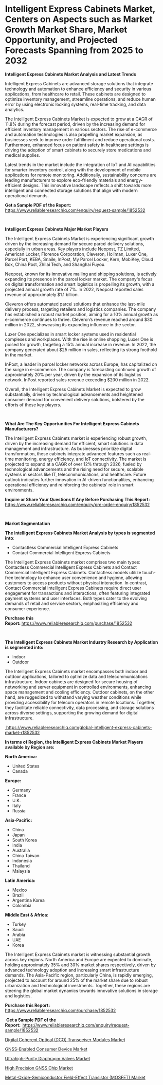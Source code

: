 <p><h1>Intelligent Express Cabinets Market, Centers on Aspects such as Market Growth Market Share, Market Opportunity, and Projected Forecasts Spanning from 2025 to 2032</h1></p><p><strong>Intelligent Express Cabinets Market Analysis and Latest Trends</strong></p>
<p><p>Intelligent Express Cabinets are advanced storage solutions that integrate technology and automation to enhance efficiency and security in various applications, from healthcare to retail. These cabinets are designed to optimize inventory management, streamline operations, and reduce human error by using electronic locking systems, real-time tracking, and data analytics.</p><p>The Intelligent Express Cabinets Market is expected to grow at a CAGR of 11.8% during the forecast period, driven by the increasing demand for efficient inventory management in various sectors. The rise of e-commerce and automation technologies is also propelling market expansion, as businesses seek to improve order fulfillment and reduce operational costs. Furthermore, enhanced focus on patient safety in healthcare settings is driving the adoption of smart cabinets to securely store medications and medical supplies.</p><p>Latest trends in the market include the integration of IoT and AI capabilities for smarter inventory control, along with the development of mobile applications for remote monitoring. Additionally, sustainability concerns are leading manufacturers to explore eco-friendly materials and energy-efficient designs. This innovative landscape reflects a shift towards more intelligent and connected storage solutions that align with modern operational demands.</p></p>
<p><strong>Get a Sample PDF of the Report:&nbsp;</strong> <a href="https://www.reliableresearchiq.com/enquiry/request-sample/1852532?utm_campaign=1876&utm_medium=2&utm_source=Github&utm_content=ia&utm_term=28022025&utm_id=intelligent-express-cabinets">https://www.reliableresearchiq.com/enquiry/request-sample/1852532</a></p>
<p>&nbsp;</p>
<p><strong>Intelligent Express Cabinets Major Market Players</strong></p>
<p><p>The Intelligent Express Cabinets Market is experiencing significant growth driven by the increasing demand for secure parcel delivery solutions, especially in urban areas. Key players include Neopost, TZ Limited, American Locker, Florence Corporation, Cleveron, Hollman, Luxer One, Parcel Port, KEBA, Snaile, InPost, My Parcel Locker, Kern, MobiKey, Cloud Box, China Post, Zhilai Tech, and Shanghai Fuyou.</p><p>Neopost, known for its innovative mailing and shipping solutions, is actively expanding its presence in the parcel locker market. The company's focus on digital transformation and smart logistics is propelling its growth, with a projected annual growth rate of 7%. In 2022, Neopost reported sales revenue of approximately $1.1 billion.</p><p>Cleveron offers automated parcel solutions that enhance the last-mile delivery process, targeting retailers and logistics companies. The company has established a robust market position, aiming for a 10% annual growth as e-commerce continues to thrive. Cleveron’s revenue reached around $30 million in 2022, showcasing its expanding influence in the sector.</p><p>Luxer One specializes in smart locker systems used in residential complexes and workplaces. With the rise in online shopping, Luxer One is poised for growth, targeting a 15% annual increase in revenue. In 2022, the company generated about $25 million in sales, reflecting its strong foothold in the market.</p><p>InPost, a leader in parcel locker networks across Europe, has capitalized on the surge in e-commerce. The company is forecasting continued growth of approximately 20% per year, driven by the expansion of its logistics network. InPost reported sales revenue exceeding $200 million in 2022.</p><p>Overall, the Intelligent Express Cabinets Market is expected to grow substantially, driven by technological advancements and heightened consumer demand for convenient delivery solutions, bolstered by the efforts of these key players.</p></p>
<p>&nbsp;</p>
<p><strong>What Are The Key Opportunities For Intelligent Express Cabinets Manufacturers?</strong></p>
<p><p>The Intelligent Express Cabinets market is experiencing robust growth, driven by the increasing demand for efficient, smart solutions in data management and infrastructure. As businesses prioritize digital transformation, these cabinets integrate advanced features such as real-time monitoring, energy efficiency, and IoT connectivity. The market is projected to expand at a CAGR of over 12% through 2026, fueled by technological advancements and the rising need for secure, scalable systems in sectors like IT, telecommunications, and healthcare. Future outlook indicates further innovation in AI-driven functionalities, enhancing operational efficiency and reinforcing the cabinets' role in smart environments.</p></p>
<p><strong>Inquire or Share Your Questions If Any Before Purchasing This Report:</strong> <a href="https://www.reliableresearchiq.com/enquiry/pre-order-enquiry/1852532?utm_campaign=1876&utm_medium=2&utm_source=Github&utm_content=ia&utm_term=28022025&utm_id=intelligent-express-cabinets">https://www.reliableresearchiq.com/enquiry/pre-order-enquiry/1852532</a></p>
<p>&nbsp;</p>
<p><strong>Market Segmentation</strong></p>
<p><strong>The Intelligent Express Cabinets Market Analysis by types is segmented into:</strong></p>
<p><ul><li>Contactless Commercial Intelligent Express Cabinets</li><li>Contact Commercial Intelligent Express Cabinets</li></ul></p>
<p><p>The Intelligent Express Cabinets market comprises two main types: Contactless Commercial Intelligent Express Cabinets and Contact Commercial Intelligent Express Cabinets. Contactless models utilize touch-free technology to enhance user convenience and hygiene, allowing customers to access products without physical interaction. In contrast, Contact Commercial Intelligent Express Cabinets require direct user engagement for transactions and interactions, often featuring integrated payment systems and user interfaces. Both types cater to the evolving demands of retail and service sectors, emphasizing efficiency and consumer experience.</p></p>
<p><strong>Purchase this Report:&nbsp;</strong><a href="https://www.reliableresearchiq.com/purchase/1852532?utm_campaign=1876&utm_medium=2&utm_source=Github&utm_content=ia&utm_term=28022025&utm_id=intelligent-express-cabinets">https://www.reliableresearchiq.com/purchase/1852532</a></p>
<p>&nbsp;</p>
<p><strong>The Intelligent Express Cabinets Market Industry Research by Application is segmented into:</strong></p>
<p><ul><li>Indoor</li><li>Outdoor</li></ul></p>
<p><p>The Intelligent Express Cabinets market encompasses both indoor and outdoor applications, tailored to optimize data and telecommunications infrastructure. Indoor cabinets are designed for secure housing of networking and server equipment in controlled environments, enhancing space management and cooling efficiency. Outdoor cabinets, on the other hand, are ruggedized to withstand varying weather conditions while providing accessibility for telecom operators in remote locations. Together, they facilitate reliable connectivity, data processing, and storage solutions across diverse settings, supporting the growing demand for digital infrastructure.</p></p>
<p><a href="https://www.reliableresearchiq.com/global-intelligent-express-cabinets-market-r1852532?utm_campaign=1876&utm_medium=2&utm_source=Github&utm_content=ia&utm_term=28022025&utm_id=intelligent-express-cabinets">&nbsp;https://www.reliableresearchiq.com/global-intelligent-express-cabinets-market-r1852532</a></p>
<p><strong>In terms of Region, the Intelligent Express Cabinets Market Players available by Region are:</strong></p>
<p>
    <p> <strong> North America: </strong>
        <ul>
            <li>United States</li>
            <li>Canada</li>
        </ul>
        </p> 
    <p> <strong> Europe: </strong>
        <ul>
            <li>Germany</li>
            <li>France</li>
            <li>U.K.</li>
            <li>Italy</li>
            <li>Russia</li>
        </ul>
        </p> 
    <p> <strong> Asia-Pacific: </strong>
        <ul>
            <li>China</li>
            <li>Japan</li>
            <li>South Korea</li>
            <li>India</li>
            <li>Australia</li>
            <li>China Taiwan</li>
            <li>Indonesia</li>
            <li>Thailand</li>
            <li>Malaysia</li>
        </ul>
        </p> 
    <p> <strong> Latin America: </strong>
        <ul>
            <li>Mexico</li>
            <li>Brazil</li>
            <li>Argentina Korea</li>
            <li>Colombia</li>
        </ul>
        </p> 
    <p> <strong> Middle East & Africa: </strong>
        <ul>
            <li>Turkey</li>
            <li>Saudi</li>
            <li>Arabia</li>
            <li>UAE</li>
            <li>Korea</li>
        </ul>
    </p>
    </p>
<p><p>The Intelligent Express Cabinets market is witnessing substantial growth across key regions. North America and Europe are expected to dominate, holding approximately 35% and 30% market shares respectively, driven by advanced technology adoption and increasing smart infrastructure demands. The Asia-Pacific region, particularly China, is rapidly emerging, projected to account for around 25% of the market share due to robust urbanization and technological investments. Together, these regions are steering the global market dynamics towards innovative solutions in storage and logistics.</p></p>
<p><strong>Purchase this Report: </strong><a href="https://www.reliableresearchiq.com/purchase/1852532?utm_campaign=1876&utm_medium=2&utm_source=Github&utm_content=ia&utm_term=28022025&utm_id=intelligent-express-cabinets">https://www.reliableresearchiq.com/purchase/1852532</a></p>
<p>&nbsp;<strong>Get a Sample PDF of the Report:&nbsp;&nbsp;</strong><a href="https://www.reliableresearchiq.com/enquiry/request-sample/1852532?utm_campaign=1876&utm_medium=2&utm_source=Github&utm_content=ia&utm_term=28022025&utm_id=intelligent-express-cabinets">https://www.reliableresearchiq.com/enquiry/request-sample/1852532</a></p>
<p><strong></strong></p>
<p><p><a href="https://github.com/lateshab69/Market-Research-Report-List-1/blob/main/digital-coherent-optical-dco-transceiver-modules-market.md?utm_campaign=1876&utm_medium=2&utm_source=Github&utm_content=ia&utm_term=28022025&utm_id=intelligent-express-cabinets">Digital Coherent Optical (DCO) Transceiver Modules Market</a></p><p><a href="https://github.com/elvutedipela/Market-Research-Report-List-1/blob/main/gnss-enabled-consumer-device-market.md?utm_campaign=1876&utm_medium=2&utm_source=Github&utm_content=ia&utm_term=28022025&utm_id=intelligent-express-cabinets">GNSS-Enabled Consumer Device Market</a></p><p><a href="https://github.com/hedbomkrahe/Market-Research-Report-List-1/blob/main/ultrahigh-purity-diaphragm-valves-market.md?utm_campaign=1876&utm_medium=2&utm_source=Github&utm_content=ia&utm_term=28022025&utm_id=intelligent-express-cabinets">Ultrahigh-Purity Diaphragm Valves Market</a></p><p><a href="https://github.com/nkbaroga/Market-Research-Report-List-1/blob/main/high-precision-gnss-chip-market.md?utm_campaign=1876&utm_medium=2&utm_source=Github&utm_content=ia&utm_term=28022025&utm_id=intelligent-express-cabinets">High Precision GNSS Chip Market</a></p><p><a href="https://github.com/rosalinebhakta48/Market-Research-Report-List-1/blob/main/metal-oxide-semiconductor-field-effect-transistor-mosfet-market.md?utm_campaign=1876&utm_medium=2&utm_source=Github&utm_content=ia&utm_term=28022025&utm_id=intelligent-express-cabinets">Metal-Oxide-Semiconductor Field-Effect Transistor  (MOSFET) Market</a></p></p>